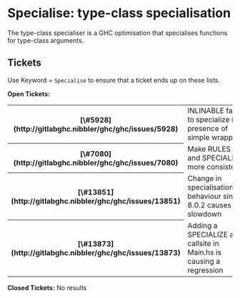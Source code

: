 # Specialise: type-class specialisation



The type-class specialiser is a GHC optimisation that specialises functions for type-class arguments.


## Tickets



Use Keyword = `Specialise` to ensure that a ticket ends up on these lists.



**Open Tickets:**

<table><tr><th>[\#5928](http://gitlabghc.nibbler/ghc/ghc/issues/5928)</th>
<td>INLINABLE fails to specialize in presence of simple wrapper</td></tr>
<tr><th>[\#7080](http://gitlabghc.nibbler/ghc/ghc/issues/7080)</th>
<td>Make RULES and SPECIALISE more consistent</td></tr>
<tr><th>[\#13851](http://gitlabghc.nibbler/ghc/ghc/issues/13851)</th>
<td>Change in specialisation(?) behaviour since 8.0.2 causes 6x slowdown</td></tr>
<tr><th>[\#13873](http://gitlabghc.nibbler/ghc/ghc/issues/13873)</th>
<td>Adding a SPECIALIZE at a callsite in Main.hs is causing a regression</td></tr></table>




**Closed Tickets:**
No results


